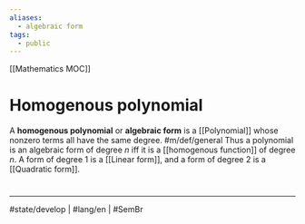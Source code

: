 ```yaml
---
aliases:
  - algebraic form
tags:
  - public
---
```

[[Mathematics MOC]]
# Homogenous polynomial

A **homogenous polynomial** or **algebraic form** is a [[Polynomial]] whose nonzero terms all have the same degree. #m/def/general 
Thus a polynomial is an algebraic form of degree $n$ iff it is a [[homogenous function]] of degree $n$.
A form of degree 1 is a [[Linear form]],
and a form of degree 2 is a [[Quadratic form]].

#
---
#state/develop | #lang/en | #SemBr
